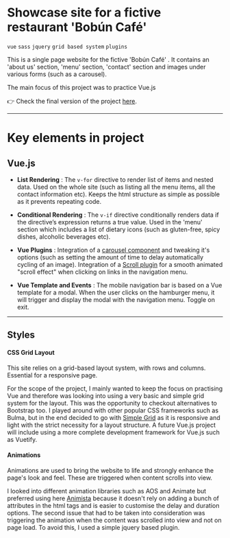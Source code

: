 # Showcase site for a fictive restaurant 'Bobún Café'

`vue` `sass` `jquery` `grid based system` `plugins`


This is a single page website for the fictive 'Bobún Café' . It contains an 'about us' section, 'menu' section, 'contact' section and images under various forms (such as a carousel).

The main focus of this project was to practice Vue.js  

👉 Check the final version of the project [here](http://cookiesandwifi.ovh/bobuncafe/).


------

# Key elements in project


## Vue.js

* **List Rendering** : The `v-for` directive to render list of items and nested data. Used on the whole site (such as listing all the menu items, all the contact information etc). Keeps the html structure as simple as possible as it prevents repeating code.

* **Conditional Rendering** : The `v-if` directive conditionally renders data if the directive’s expression returns a true value. Used in the 'menu' section which includes a list of dietary icons (such as gluten-free, spicy dishes, alcoholic beverages etc).

* **Vue Plugins** : Integration of a [carousel component](https://github.com/fengyuanchen/vue-carousel) and tweaking it's options (such as setting the amount of time to delay automatically cycling of an image). Integration of a [Scroll plugin](https://github.com/ocordeiro/vue-smooth-scroll) for a smooth animated "scroll effect" when clicking on links in the navigation menu.

* **Vue Template and Events** :  The mobile navigation bar is based on a Vue template for a modal. When the user clicks on the hamburger menu, it will trigger and display the modal with the navigation menu. Toggle on exit.

---

## Styles


#### CSS Grid Layout
This site relies on a grid-based layout system, with rows and columns. Essential for a responsive page.

For the scope of the project, I mainly wanted to keep the focus on practising Vue and therefore was looking into using a very basic and simple grid system for the layout. This was the opportunity to checkout alternatives to Bootstrap too. I played around with other  popular CSS frameworks such as Bulma, but in the end decided to go with [Simple Grid](https://simplegrid.io/) as it is responsive and light with the strict necessity for a layout structure. A future Vue.js project will include using a more complete development framework for Vue.js such as Vuetify.



#### Animations
Animations are used to bring the website to life and strongly enhance the page's look and feel. These are triggered when content scrolls into view.

I looked into different animation libraries such as AOS and Animate but preferred using here [Animista](http://animista.net/) because it doesn't rely on adding a bunch of attributes in the html tags and is easier to customise the delay and duration options. The second issue that had to be taken into consideration was triggering the animation when the content was scrolled into view and not on page load. To avoid this, I used a simple jquery based plugin.
